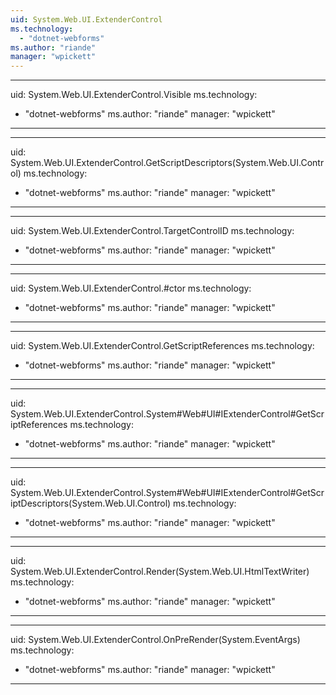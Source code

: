```yaml
---
uid: System.Web.UI.ExtenderControl
ms.technology: 
  - "dotnet-webforms"
ms.author: "riande"
manager: "wpickett"
---
```


---
uid: System.Web.UI.ExtenderControl.Visible
ms.technology: 
  - "dotnet-webforms"
ms.author: "riande"
manager: "wpickett"
---

---
uid: System.Web.UI.ExtenderControl.GetScriptDescriptors(System.Web.UI.Control)
ms.technology: 
  - "dotnet-webforms"
ms.author: "riande"
manager: "wpickett"
---

---
uid: System.Web.UI.ExtenderControl.TargetControlID
ms.technology: 
  - "dotnet-webforms"
ms.author: "riande"
manager: "wpickett"
---

---
uid: System.Web.UI.ExtenderControl.#ctor
ms.technology: 
  - "dotnet-webforms"
ms.author: "riande"
manager: "wpickett"
---

---
uid: System.Web.UI.ExtenderControl.GetScriptReferences
ms.technology: 
  - "dotnet-webforms"
ms.author: "riande"
manager: "wpickett"
---

---
uid: System.Web.UI.ExtenderControl.System#Web#UI#IExtenderControl#GetScriptReferences
ms.technology: 
  - "dotnet-webforms"
ms.author: "riande"
manager: "wpickett"
---

---
uid: System.Web.UI.ExtenderControl.System#Web#UI#IExtenderControl#GetScriptDescriptors(System.Web.UI.Control)
ms.technology: 
  - "dotnet-webforms"
ms.author: "riande"
manager: "wpickett"
---

---
uid: System.Web.UI.ExtenderControl.Render(System.Web.UI.HtmlTextWriter)
ms.technology: 
  - "dotnet-webforms"
ms.author: "riande"
manager: "wpickett"
---

---
uid: System.Web.UI.ExtenderControl.OnPreRender(System.EventArgs)
ms.technology: 
  - "dotnet-webforms"
ms.author: "riande"
manager: "wpickett"
---
